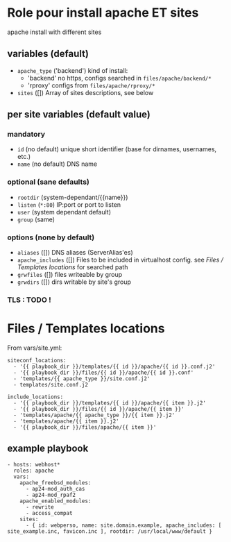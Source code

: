 # Role pour install apache ET sites

apache install with different sites

## variables (default)

* `apache_type` ('backend')
  kind of install:
  * 'backend' no https, configs searched in `files/apache/backend/*`
  * 'rproxy' configs from `files/apache/rproxy/*`
* `sites` ([])
  Array of sites descriptions, see below

## per site variables (default value)

### mandatory
* `id` (no default)
  unique short identifier (base for dirnames, usernames, etc.)
* `name` (no default)
  DNS name

### optional (sane defaults)
* `rootdir` (system-dependant/{{name}})
* `listen` (`*:80`)
  IP:port or port to listen
* `user` (system dependant default)
* `group` (same)

### options (none by default)
* `aliases` ([])
  DNS aliases (ServerAlias'es)
* `apache_includes` ([])
  Files to be included in virtualhost config.
  see *Files / Templates locations* for searched path
* `grwfiles` ([])
  files writeable by group
* `grwdirs` ([])
  dirs writable by site's group

### TLS : TODO !

# Files / Templates locations
From vars/site.yml:
```
siteconf_locations:
  - '{{ playbook_dir }}/templates/{{ id }}/apache/{{ id }}.conf.j2'
  - '{{ playbook_dir }}/files/{{ id }}/apache/{{ id }}.conf'
  - 'templates/{{ apache_type }}/site.conf.j2'
  - templates/site.conf.j2

include_locations:
  - '{{ playbook_dir }}/templates/{{ id }}/apache/{{ item }}.j2'
  - '{{ playbook_dir }}/files/{{ id }}/apache/{{ item }}'
  - 'templates/apache/{{ apache_type }}/{{ item }}.j2'
  - 'templates/apache/{{ item }}.j2'
  - '{{ playbook_dir }}/files/apache/{{ item }}'
```

## example playbook
```
- hosts: webhost*
  roles: apache
  vars:
    apache_freebsd_modules:
      - ap24-mod_auth_cas
      - ap24-mod_rpaf2
    apache_enabled_modules:
      - rewrite
      - access_compat
    sites:
      - { id: webperso, name: site.domain.example, apache_includes: [ site_example.inc, favicon.inc ], rootdir: /usr/local/www/default }
```
